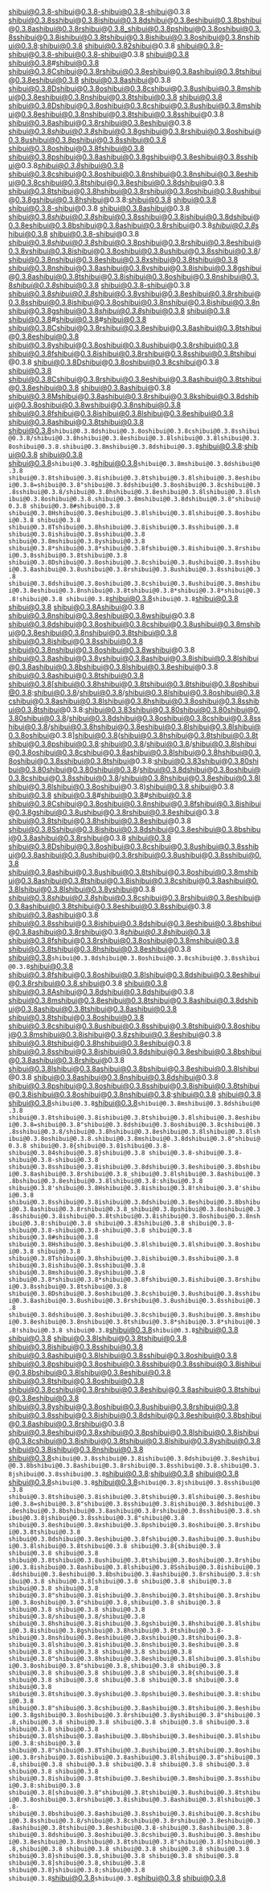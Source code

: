 shibui@0.3.8-shibui@0.3.8-shibui@0.3.8-shibui@0.3.8
shibui@0.3.8sshibui@0.3.8ishibui@0.3.8dshibui@0.3.8eshibui@0.3.8bshibui@0.3.8ashibui@0.3.8rshibui@0.3.8_shibui@0.3.8pshibui@0.3.8oshibui@0.3.8sshibui@0.3.8ishibui@0.3.8tshibui@0.3.8ishibui@0.3.8oshibui@0.3.8nshibui@0.3.8:shibui@0.3.8 shibui@0.3.82shibui@0.3.8
shibui@0.3.8-shibui@0.3.8-shibui@0.3.8-shibui@0.3.8
shibui@0.3.8
shibui@0.3.8#shibui@0.3.8 shibui@0.3.8Cshibui@0.3.8rshibui@0.3.8eshibui@0.3.8ashibui@0.3.8tshibui@0.3.8eshibui@0.3.8 shibui@0.3.8ashibui@0.3.8 shibui@0.3.8Dshibui@0.3.8oshibui@0.3.8cshibui@0.3.8ushibui@0.3.8mshibui@0.3.8eshibui@0.3.8nshibui@0.3.8tshibui@0.3.8
shibui@0.3.8
shibui@0.3.8Dshibui@0.3.8oshibui@0.3.8cshibui@0.3.8ushibui@0.3.8mshibui@0.3.8eshibui@0.3.8nshibui@0.3.8tshibui@0.3.8sshibui@0.3.8 shibui@0.3.8ashibui@0.3.8rshibui@0.3.8eshibui@0.3.8 shibui@0.3.8*shibui@0.3.8*shibui@0.3.8gshibui@0.3.8rshibui@0.3.8oshibui@0.3.8ushibui@0.3.8pshibui@0.3.8sshibui@0.3.8 shibui@0.3.8oshibui@0.3.8fshibui@0.3.8 shibui@0.3.8pshibui@0.3.8ashibui@0.3.8gshibui@0.3.8eshibui@0.3.8sshibui@0.3.8*shibui@0.3.8*shibui@0.3.8 shibui@0.3.8cshibui@0.3.8oshibui@0.3.8nshibui@0.3.8nshibui@0.3.8eshibui@0.3.8cshibui@0.3.8tshibui@0.3.8eshibui@0.3.8dshibui@0.3.8 shibui@0.3.8tshibui@0.3.8hshibui@0.3.8rshibui@0.3.8oshibui@0.3.8ushibui@0.3.8gshibui@0.3.8hshibui@0.3.8:shibui@0.3.8
shibui@0.3.8
shibui@0.3.8-shibui@0.3.8 shibui@0.3.8ashibui@0.3.8 shibui@0.3.8*shibui@0.3.8*shibui@0.3.8sshibui@0.3.8ishibui@0.3.8dshibui@0.3.8eshibui@0.3.8bshibui@0.3.8ashibui@0.3.8rshibui@0.3.8*shibui@0.3.8*shibui@0.3.8
shibui@0.3.8-shibui@0.3.8 shibui@0.3.8*shibui@0.3.8*shibui@0.3.8pshibui@0.3.8rshibui@0.3.8eshibui@0.3.8vshibui@0.3.8ishibui@0.3.8oshibui@0.3.8ushibui@0.3.8sshibui@0.3.8/shibui@0.3.8nshibui@0.3.8eshibui@0.3.8xshibui@0.3.8tshibui@0.3.8 shibui@0.3.8nshibui@0.3.8ashibui@0.3.8vshibui@0.3.8ishibui@0.3.8gshibui@0.3.8ashibui@0.3.8tshibui@0.3.8ishibui@0.3.8oshibui@0.3.8nshibui@0.3.8*shibui@0.3.8*shibui@0.3.8
shibui@0.3.8-shibui@0.3.8 shibui@0.3.8*shibui@0.3.8*shibui@0.3.8vshibui@0.3.8eshibui@0.3.8rshibui@0.3.8sshibui@0.3.8ishibui@0.3.8oshibui@0.3.8nshibui@0.3.8ishibui@0.3.8nshibui@0.3.8gshibui@0.3.8*shibui@0.3.8*shibui@0.3.8
shibui@0.3.8
shibui@0.3.8#shibui@0.3.8#shibui@0.3.8 shibui@0.3.8Cshibui@0.3.8rshibui@0.3.8eshibui@0.3.8ashibui@0.3.8tshibui@0.3.8eshibui@0.3.8 shibui@0.3.8yshibui@0.3.8oshibui@0.3.8ushibui@0.3.8rshibui@0.3.8 shibui@0.3.8fshibui@0.3.8ishibui@0.3.8rshibui@0.3.8sshibui@0.3.8tshibui@0.3.8 shibui@0.3.8Dshibui@0.3.8oshibui@0.3.8cshibui@0.3.8
shibui@0.3.8
shibui@0.3.8Cshibui@0.3.8rshibui@0.3.8eshibui@0.3.8ashibui@0.3.8tshibui@0.3.8eshibui@0.3.8 shibui@0.3.8ashibui@0.3.8 shibui@0.3.8Mshibui@0.3.8ashibui@0.3.8rshibui@0.3.8kshibui@0.3.8dshibui@0.3.8oshibui@0.3.8wshibui@0.3.8nshibui@0.3.8 shibui@0.3.8fshibui@0.3.8ishibui@0.3.8lshibui@0.3.8eshibui@0.3.8 shibui@0.3.8ashibui@0.3.8tshibui@0.3.8 shibui@0.3.8`shibui@0.3.8dshibui@0.3.8oshibui@0.3.8cshibui@0.3.8sshibui@0.3.8/shibui@0.3.8hshibui@0.3.8eshibui@0.3.8lshibui@0.3.8lshibui@0.3.8oshibui@0.3.8.shibui@0.3.8mshibui@0.3.8dshibui@0.3.8`shibui@0.3.8:shibui@0.3.8
shibui@0.3.8
shibui@0.3.8`shibui@0.3.8`shibui@0.3.8`shibui@0.3.8mshibui@0.3.8dshibui@0.3.8 shibui@0.3.8tshibui@0.3.8ishibui@0.3.8tshibui@0.3.8lshibui@0.3.8eshibui@0.3.8=shibui@0.3.8"shibui@0.3.8dshibui@0.3.8oshibui@0.3.8cshibui@0.3.8sshibui@0.3.8/shibui@0.3.8hshibui@0.3.8eshibui@0.3.8lshibui@0.3.8lshibui@0.3.8oshibui@0.3.8.shibui@0.3.8mshibui@0.3.8dshibui@0.3.8"shibui@0.3.8
shibui@0.3.8#shibui@0.3.8 shibui@0.3.8Hshibui@0.3.8eshibui@0.3.8lshibui@0.3.8lshibui@0.3.8oshibui@0.3.8
shibui@0.3.8
shibui@0.3.8Tshibui@0.3.8hshibui@0.3.8ishibui@0.3.8sshibui@0.3.8 shibui@0.3.8ishibui@0.3.8sshibui@0.3.8 shibui@0.3.8mshibui@0.3.8yshibui@0.3.8 shibui@0.3.8*shibui@0.3.8*shibui@0.3.8fshibui@0.3.8ishibui@0.3.8rshibui@0.3.8sshibui@0.3.8tshibui@0.3.8 shibui@0.3.8Dshibui@0.3.8oshibui@0.3.8cshibui@0.3.8ushibui@0.3.8sshibui@0.3.8ashibui@0.3.8ushibui@0.3.8rshibui@0.3.8ushibui@0.3.8sshibui@0.3.8 shibui@0.3.8dshibui@0.3.8oshibui@0.3.8cshibui@0.3.8ushibui@0.3.8mshibui@0.3.8eshibui@0.3.8nshibui@0.3.8tshibui@0.3.8*shibui@0.3.8*shibui@0.3.8!shibui@0.3.8
shibui@0.3.8`shibui@0.3.8`shibui@0.3.8`shibui@0.3.8
shibui@0.3.8
shibui@0.3.8Ashibui@0.3.8 shibui@0.3.8nshibui@0.3.8eshibui@0.3.8wshibui@0.3.8 shibui@0.3.8dshibui@0.3.8oshibui@0.3.8cshibui@0.3.8ushibui@0.3.8mshibui@0.3.8eshibui@0.3.8nshibui@0.3.8tshibui@0.3.8 shibui@0.3.8ishibui@0.3.8sshibui@0.3.8 shibui@0.3.8nshibui@0.3.8oshibui@0.3.8wshibui@0.3.8 shibui@0.3.8ashibui@0.3.8vshibui@0.3.8ashibui@0.3.8ishibui@0.3.8lshibui@0.3.8ashibui@0.3.8bshibui@0.3.8lshibui@0.3.8eshibui@0.3.8 shibui@0.3.8ashibui@0.3.8tshibui@0.3.8
shibui@0.3.8[shibui@0.3.8hshibui@0.3.8tshibui@0.3.8tshibui@0.3.8pshibui@0.3.8:shibui@0.3.8/shibui@0.3.8/shibui@0.3.8lshibui@0.3.8oshibui@0.3.8cshibui@0.3.8ashibui@0.3.8lshibui@0.3.8hshibui@0.3.8oshibui@0.3.8sshibui@0.3.8tshibui@0.3.8:shibui@0.3.83shibui@0.3.80shibui@0.3.80shibui@0.3.80shibui@0.3.8/shibui@0.3.8dshibui@0.3.8oshibui@0.3.8cshibui@0.3.8sshibui@0.3.8/shibui@0.3.8hshibui@0.3.8eshibui@0.3.8lshibui@0.3.8lshibui@0.3.8oshibui@0.3.8]shibui@0.3.8(shibui@0.3.8hshibui@0.3.8tshibui@0.3.8tshibui@0.3.8pshibui@0.3.8:shibui@0.3.8/shibui@0.3.8/shibui@0.3.8lshibui@0.3.8oshibui@0.3.8cshibui@0.3.8ashibui@0.3.8lshibui@0.3.8hshibui@0.3.8oshibui@0.3.8sshibui@0.3.8tshibui@0.3.8:shibui@0.3.83shibui@0.3.80shibui@0.3.80shibui@0.3.80shibui@0.3.8/shibui@0.3.8dshibui@0.3.8oshibui@0.3.8cshibui@0.3.8sshibui@0.3.8/shibui@0.3.8hshibui@0.3.8eshibui@0.3.8lshibui@0.3.8lshibui@0.3.8oshibui@0.3.8)shibui@0.3.8.shibui@0.3.8
shibui@0.3.8
shibui@0.3.8#shibui@0.3.8#shibui@0.3.8 shibui@0.3.8Cshibui@0.3.8oshibui@0.3.8nshibui@0.3.8fshibui@0.3.8ishibui@0.3.8gshibui@0.3.8ushibui@0.3.8rshibui@0.3.8eshibui@0.3.8 shibui@0.3.8tshibui@0.3.8hshibui@0.3.8eshibui@0.3.8 shibui@0.3.8Sshibui@0.3.8ishibui@0.3.8dshibui@0.3.8eshibui@0.3.8bshibui@0.3.8ashibui@0.3.8rshibui@0.3.8
shibui@0.3.8
shibui@0.3.8Dshibui@0.3.8oshibui@0.3.8cshibui@0.3.8ushibui@0.3.8sshibui@0.3.8ashibui@0.3.8ushibui@0.3.8rshibui@0.3.8ushibui@0.3.8sshibui@0.3.8 shibui@0.3.8ashibui@0.3.8ushibui@0.3.8tshibui@0.3.8oshibui@0.3.8mshibui@0.3.8ashibui@0.3.8tshibui@0.3.8ishibui@0.3.8cshibui@0.3.8ashibui@0.3.8lshibui@0.3.8lshibui@0.3.8yshibui@0.3.8 shibui@0.3.8*shibui@0.3.8*shibui@0.3.8cshibui@0.3.8rshibui@0.3.8eshibui@0.3.8ashibui@0.3.8tshibui@0.3.8eshibui@0.3.8sshibui@0.3.8 shibui@0.3.8ashibui@0.3.8 shibui@0.3.8sshibui@0.3.8ishibui@0.3.8dshibui@0.3.8eshibui@0.3.8bshibui@0.3.8ashibui@0.3.8rshibui@0.3.8*shibui@0.3.8*shibui@0.3.8 shibui@0.3.8fshibui@0.3.8rshibui@0.3.8oshibui@0.3.8mshibui@0.3.8 shibui@0.3.8tshibui@0.3.8hshibui@0.3.8eshibui@0.3.8 shibui@0.3.8`shibui@0.3.8dshibui@0.3.8oshibui@0.3.8cshibui@0.3.8sshibui@0.3.8`shibui@0.3.8 shibui@0.3.8fshibui@0.3.8oshibui@0.3.8lshibui@0.3.8dshibui@0.3.8eshibui@0.3.8rshibui@0.3.8.shibui@0.3.8
shibui@0.3.8
shibui@0.3.8Ashibui@0.3.8dshibui@0.3.8dshibui@0.3.8 shibui@0.3.8mshibui@0.3.8eshibui@0.3.8tshibui@0.3.8ashibui@0.3.8dshibui@0.3.8ashibui@0.3.8tshibui@0.3.8ashibui@0.3.8 shibui@0.3.8tshibui@0.3.8oshibui@0.3.8 shibui@0.3.8cshibui@0.3.8ushibui@0.3.8sshibui@0.3.8tshibui@0.3.8oshibui@0.3.8mshibui@0.3.8ishibui@0.3.8zshibui@0.3.8eshibui@0.3.8 shibui@0.3.8tshibui@0.3.8hshibui@0.3.8eshibui@0.3.8 shibui@0.3.8sshibui@0.3.8ishibui@0.3.8dshibui@0.3.8eshibui@0.3.8bshibui@0.3.8ashibui@0.3.8rshibui@0.3.8 shibui@0.3.8lshibui@0.3.8ashibui@0.3.8bshibui@0.3.8eshibui@0.3.8lshibui@0.3.8 shibui@0.3.8ashibui@0.3.8nshibui@0.3.8dshibui@0.3.8 shibui@0.3.8pshibui@0.3.8oshibui@0.3.8sshibui@0.3.8ishibui@0.3.8tshibui@0.3.8ishibui@0.3.8oshibui@0.3.8nshibui@0.3.8:shibui@0.3.8
shibui@0.3.8
shibui@0.3.8`shibui@0.3.8`shibui@0.3.8`shibui@0.3.8mshibui@0.3.8dshibui@0.3.8 shibui@0.3.8tshibui@0.3.8ishibui@0.3.8tshibui@0.3.8lshibui@0.3.8eshibui@0.3.8=shibui@0.3.8"shibui@0.3.8dshibui@0.3.8oshibui@0.3.8cshibui@0.3.8sshibui@0.3.8/shibui@0.3.8hshibui@0.3.8eshibui@0.3.8lshibui@0.3.8lshibui@0.3.8oshibui@0.3.8.shibui@0.3.8mshibui@0.3.8dshibui@0.3.8"shibui@0.3.8 shibui@0.3.8{shibui@0.3.81shibui@0.3.8-shibui@0.3.84shibui@0.3.8}shibui@0.3.8
shibui@0.3.8-shibui@0.3.8-shibui@0.3.8-shibui@0.3.8
shibui@0.3.8sshibui@0.3.8ishibui@0.3.8dshibui@0.3.8eshibui@0.3.8bshibui@0.3.8ashibui@0.3.8rshibui@0.3.8_shibui@0.3.8lshibui@0.3.8ashibui@0.3.8bshibui@0.3.8eshibui@0.3.8lshibui@0.3.8:shibui@0.3.8 shibui@0.3.8'shibui@0.3.8Hshibui@0.3.8ishibui@0.3.8!shibui@0.3.8'shibui@0.3.8
shibui@0.3.8sshibui@0.3.8ishibui@0.3.8dshibui@0.3.8eshibui@0.3.8bshibui@0.3.8ashibui@0.3.8rshibui@0.3.8_shibui@0.3.8pshibui@0.3.8oshibui@0.3.8sshibui@0.3.8ishibui@0.3.8tshibui@0.3.8ishibui@0.3.8oshibui@0.3.8nshibui@0.3.8:shibui@0.3.8 shibui@0.3.83shibui@0.3.8
shibui@0.3.8-shibui@0.3.8-shibui@0.3.8-shibui@0.3.8
shibui@0.3.8
shibui@0.3.8#shibui@0.3.8 shibui@0.3.8Hshibui@0.3.8eshibui@0.3.8lshibui@0.3.8lshibui@0.3.8oshibui@0.3.8
shibui@0.3.8
shibui@0.3.8Tshibui@0.3.8hshibui@0.3.8ishibui@0.3.8sshibui@0.3.8 shibui@0.3.8ishibui@0.3.8sshibui@0.3.8 shibui@0.3.8mshibui@0.3.8yshibui@0.3.8 shibui@0.3.8*shibui@0.3.8*shibui@0.3.8fshibui@0.3.8ishibui@0.3.8rshibui@0.3.8sshibui@0.3.8tshibui@0.3.8 shibui@0.3.8Dshibui@0.3.8oshibui@0.3.8cshibui@0.3.8ushibui@0.3.8sshibui@0.3.8ashibui@0.3.8ushibui@0.3.8rshibui@0.3.8ushibui@0.3.8sshibui@0.3.8 shibui@0.3.8dshibui@0.3.8oshibui@0.3.8cshibui@0.3.8ushibui@0.3.8mshibui@0.3.8eshibui@0.3.8nshibui@0.3.8tshibui@0.3.8*shibui@0.3.8*shibui@0.3.8!shibui@0.3.8
shibui@0.3.8`shibui@0.3.8`shibui@0.3.8`shibui@0.3.8
shibui@0.3.8
shibui@0.3.8Ishibui@0.3.8tshibui@0.3.8 shibui@0.3.8ishibui@0.3.8sshibui@0.3.8 shibui@0.3.8ashibui@0.3.8lshibui@0.3.8sshibui@0.3.8oshibui@0.3.8 shibui@0.3.8pshibui@0.3.8oshibui@0.3.8sshibui@0.3.8sshibui@0.3.8ishibui@0.3.8bshibui@0.3.8lshibui@0.3.8eshibui@0.3.8 shibui@0.3.8tshibui@0.3.8oshibui@0.3.8 shibui@0.3.8cshibui@0.3.8rshibui@0.3.8eshibui@0.3.8ashibui@0.3.8tshibui@0.3.8eshibui@0.3.8 shibui@0.3.8yshibui@0.3.8oshibui@0.3.8ushibui@0.3.8rshibui@0.3.8 shibui@0.3.8sshibui@0.3.8ishibui@0.3.8dshibui@0.3.8eshibui@0.3.8bshibui@0.3.8ashibui@0.3.8rshibui@0.3.8 shibui@0.3.8eshibui@0.3.8xshibui@0.3.8pshibui@0.3.8lshibui@0.3.8ishibui@0.3.8cshibui@0.3.8ishibui@0.3.8tshibui@0.3.8lshibui@0.3.8yshibui@0.3.8 shibui@0.3.8ishibui@0.3.8nshibui@0.3.8 shibui@0.3.8`shibui@0.3.8sshibui@0.3.8ishibui@0.3.8dshibui@0.3.8eshibui@0.3.8bshibui@0.3.8ashibui@0.3.8rshibui@0.3.8sshibui@0.3.8.shibui@0.3.8jshibui@0.3.8sshibui@0.3.8`shibui@0.3.8:shibui@0.3.8
shibui@0.3.8
shibui@0.3.8`shibui@0.3.8`shibui@0.3.8`shibui@0.3.8jshibui@0.3.8sshibui@0.3.8 shibui@0.3.8tshibui@0.3.8ishibui@0.3.8tshibui@0.3.8lshibui@0.3.8eshibui@0.3.8=shibui@0.3.8"shibui@0.3.8sshibui@0.3.8ishibui@0.3.8dshibui@0.3.8eshibui@0.3.8bshibui@0.3.8ashibui@0.3.8rshibui@0.3.8sshibui@0.3.8.shibui@0.3.8jshibui@0.3.8sshibui@0.3.8"shibui@0.3.8
shibui@0.3.8eshibui@0.3.8xshibui@0.3.8pshibui@0.3.8oshibui@0.3.8rshibui@0.3.8tshibui@0.3.8 shibui@0.3.8dshibui@0.3.8eshibui@0.3.8fshibui@0.3.8ashibui@0.3.8ushibui@0.3.8lshibui@0.3.8tshibui@0.3.8 shibui@0.3.8{shibui@0.3.8
shibui@0.3.8 shibui@0.3.8 shibui@0.3.8tshibui@0.3.8ushibui@0.3.8tshibui@0.3.8oshibui@0.3.8rshibui@0.3.8ishibui@0.3.8ashibui@0.3.8lshibui@0.3.8Sshibui@0.3.8ishibui@0.3.8dshibui@0.3.8eshibui@0.3.8bshibui@0.3.8ashibui@0.3.8rshibui@0.3.8:shibui@0.3.8 shibui@0.3.8[shibui@0.3.8
shibui@0.3.8 shibui@0.3.8 shibui@0.3.8 shibui@0.3.8 shibui@0.3.8"shibui@0.3.8ishibui@0.3.8nshibui@0.3.8tshibui@0.3.8rshibui@0.3.8oshibui@0.3.8"shibui@0.3.8,shibui@0.3.8
shibui@0.3.8 shibui@0.3.8 shibui@0.3.8 shibui@0.3.8 shibui@0.3.8/shibui@0.3.8/shibui@0.3.8 shibui@0.3.8hshibui@0.3.8ishibui@0.3.8gshibui@0.3.8hshibui@0.3.8lshibui@0.3.8ishibui@0.3.8gshibui@0.3.8hshibui@0.3.8tshibui@0.3.8-shibui@0.3.8nshibui@0.3.8eshibui@0.3.8xshibui@0.3.8tshibui@0.3.8-shibui@0.3.8lshibui@0.3.8ishibui@0.3.8nshibui@0.3.8eshibui@0.3.8
shibui@0.3.8 shibui@0.3.8 shibui@0.3.8 shibui@0.3.8 shibui@0.3.8"shibui@0.3.8hshibui@0.3.8eshibui@0.3.8lshibui@0.3.8lshibui@0.3.8oshibui@0.3.8"shibui@0.3.8,shibui@0.3.8
shibui@0.3.8 shibui@0.3.8 shibui@0.3.8 shibui@0.3.8 shibui@0.3.8{shibui@0.3.8
shibui@0.3.8 shibui@0.3.8 shibui@0.3.8 shibui@0.3.8 shibui@0.3.8 shibui@0.3.8 shibui@0.3.8tshibui@0.3.8yshibui@0.3.8pshibui@0.3.8eshibui@0.3.8:shibui@0.3.8 shibui@0.3.8"shibui@0.3.8cshibui@0.3.8ashibui@0.3.8tshibui@0.3.8eshibui@0.3.8gshibui@0.3.8oshibui@0.3.8rshibui@0.3.8yshibui@0.3.8"shibui@0.3.8,shibui@0.3.8
shibui@0.3.8 shibui@0.3.8 shibui@0.3.8 shibui@0.3.8 shibui@0.3.8 shibui@0.3.8 shibui@0.3.8lshibui@0.3.8ashibui@0.3.8bshibui@0.3.8eshibui@0.3.8lshibui@0.3.8:shibui@0.3.8 shibui@0.3.8"shibui@0.3.8Tshibui@0.3.8ushibui@0.3.8tshibui@0.3.8oshibui@0.3.8rshibui@0.3.8ishibui@0.3.8ashibui@0.3.8lshibui@0.3.8"shibui@0.3.8,shibui@0.3.8
shibui@0.3.8 shibui@0.3.8 shibui@0.3.8 shibui@0.3.8 shibui@0.3.8 shibui@0.3.8 shibui@0.3.8ishibui@0.3.8tshibui@0.3.8eshibui@0.3.8mshibui@0.3.8sshibui@0.3.8:shibui@0.3.8 shibui@0.3.8[shibui@0.3.8"shibui@0.3.8tshibui@0.3.8ushibui@0.3.8tshibui@0.3.8oshibui@0.3.8rshibui@0.3.8ishibui@0.3.8ashibui@0.3.8lshibui@0.3.8-shibui@0.3.8bshibui@0.3.8ashibui@0.3.8sshibui@0.3.8ishibui@0.3.8cshibui@0.3.8sshibui@0.3.8/shibui@0.3.8cshibui@0.3.8rshibui@0.3.8eshibui@0.3.8ashibui@0.3.8tshibui@0.3.8eshibui@0.3.8-shibui@0.3.8ashibui@0.3.8-shibui@0.3.8dshibui@0.3.8oshibui@0.3.8cshibui@0.3.8ushibui@0.3.8mshibui@0.3.8eshibui@0.3.8nshibui@0.3.8tshibui@0.3.8"shibui@0.3.8]shibui@0.3.8,shibui@0.3.8
shibui@0.3.8 shibui@0.3.8 shibui@0.3.8 shibui@0.3.8 shibui@0.3.8}shibui@0.3.8,shibui@0.3.8
shibui@0.3.8 shibui@0.3.8 shibui@0.3.8]shibui@0.3.8,shibui@0.3.8
shibui@0.3.8}shibui@0.3.8;shibui@0.3.8
shibui@0.3.8`shibui@0.3.8`shibui@0.3.8`shibui@0.3.8
shibui@0.3.8